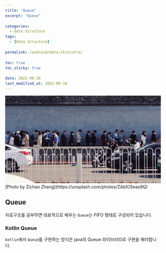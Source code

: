 ```yaml
---
title: "Queue"
excerpt: "Queue"

categories:
  - Data Structure
tags:
  - [Data Structure]

permalink: /android/data-strucutre/

toc: true
toc_sticky: true

date: 2022-08-26
last_modified_at: 2022-09-10
---
```


<img src="/assets/images/posts_img/data-structure-queue/zichao-zhang-ZAbIO5eas9Q-unsplash.jpg" width="600">
[Photo by Zichao Zhang](https://unsplash.com/photos/ZAbIO5eas9Q)

## Queue


자료구조를 공부하면 대표적으로 배우는 ```Queue```는 FIFO 형태로 구성되어 있습니다. 




### Kotlin Queue 
```kotlin```에서 ```Queue```를 구현하는 방식은 java의 Queue 라이브러리로 구현을 해야합니다. 

